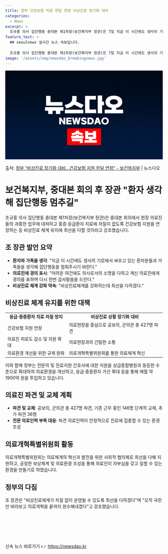 ```yaml
---
title: 정부 건강보험 지원 한달 연장 비상진료 장기화 대비
categories:
  - News
excerpt: >
  조규홍 의사 집단행동 중대본 제1차장(보건복지부 장관)은 7일 지금 이 시간에도 생사의 기로에서 싸우고 있는…
feature_text: >
  ## seoulnews 실시간 뉴스 속보입니다.

  조규홍 의사 집단행동 중대본 제1차장(보건복지부 장관)은 7일 지금 이 시간에도 생사의 기로에서 싸우고 있는…
image: '/assets/img/newsdao_breakingnews.jpg'
---
```


![뉴스다오 속보](/assets/img/newsdao_breakingnews.jpg)

<p>출처: <a href="https://newsdao.kr/3744" rel="dofollow">정부 “비상진료 장기화 대비…건강보험 지원 한달 연장” - 보건복지부</a> | 뉴스다오</p>

<h1>보건복지부, 중대본 회의 후 장관 "환자 생각해 집단행동 멈추길"</h1>
<p data-ke-size="size16">조규홍 의사 집단행동 중대본 제1차장(보건복지부 장관)은 중대본 회의에서 현장 의료진들의 과중한 업무에 대처하고 중증·응급환자 치료에 차질이 없도록 건강보험 지원을 연장하는 등 비상진료 체계 유지에 최선을 다할 것이라고 강조했습니다.</p>
<h2 data-ke-size="size26">조 장관 발언 요약</h2>
<ul>
<li><b>환자와 가족을 생각</b>: "지금 이 시간에도 생사의 기로에서 싸우고 있는 환자분들과 가족들을 생각해 집단행동을 멈춰주시기 바란다."</li>
<li><b>의료진에 경의 표시</b>: "어려운 여건에도 의사로서의 소명을 다하고 계신 의료진에게 경의를 표하며 다시 한번 감사말씀을 드린다."</li>
<li><b>비상진료 체계 강화 약속</b>: "비상진료체계를 강화하는데 최선을 다하겠다." </li>
</ul>
<h2 data-ke-size="size26">비상진료 체계 유지를 위한 대책</h2>
<table>
<tr>
<td style="text-align: center; height: 17px;"><b>응급·중증환자 치료 차질 방지</b></td>
<td style="text-align: center; height: 17px;"><b>비상진료 상황 장기화 대비</b></td>
</tr>
<tr>
<td>건강보험 지원 연장</td>
<td>의료현장을 중심으로 공보의, 군의관 총 427명 파견</td>
</tr>
<tr>
<td>의료진 피로도 감소 및 지원 확대</td>
<td>의료현장과의 긴밀한 소통</td>
</tr>
<tr>
<td>의료환경 개선을 위한 규제 완화</td>
<td>의료개혁특별위원회를 통한 의료체계 혁신</td>
</tr>
</table>
<p data-ke-size="size16">이와 함께 정부는 전문의 및 진료지원 간호사에 대한 지원을 상급종합병원과 동등한 수준으로 확대하여 의료환경을 개선하고, 응급·중증환자 가산 확대 등을 통해 매월 약 1900억 원을 투입하고 있습니다. </p>
<h2 data-ke-size="size26">의료진 파견 및 교체 계획</h2>
<ul>
<li><b>파견 및 교체</b>: 공보의, 군의관 총 427명 파견, 기존 근무 중인 146명 단계적 교체, 추가 파견 36명</li>
<li><b>전문 의료인력 부족 대응</b>: 파견 의료인력이 안정적으로 진료에 집중할 수 있는 환경 조성</li>
</ul>
<h2 data-ke-size="size26">의료개혁특별위원회 활동</h2>
<p data-ke-size="size16">의료개혁특별위원회는 의료체계의 혁신과 발전을 위한 사회적 협의체로 최선을 다해 지원하고, 공정한 보상체계 및 의료환경 조성을 통해 의료인이 자부심을 갖고 일할 수 있는 환경을 만들기로 하였습니다.</p>
<h2 data-ke-size="size26">정부의 다짐</h2>
<p data-ke-size="size16">조 장관은 "비상진료체계가 차질 없이 운영될 수 있도록 최선을 다하겠다"며 "오직 국민만 바라보고 의료개혁을 끝까지 완수해내겠다"고 강조했습니다.</p>
<p data-ke-size="size16">&nbsp;</p>
<p data-ke-size="size16">&nbsp;</p>
<p data-ke-size="size16">&nbsp;</p> 

신속 뉴스 바로가기 👉 <a href="https://newsdao.kr" rel="dofollow">https://newsdao.kr</a>


